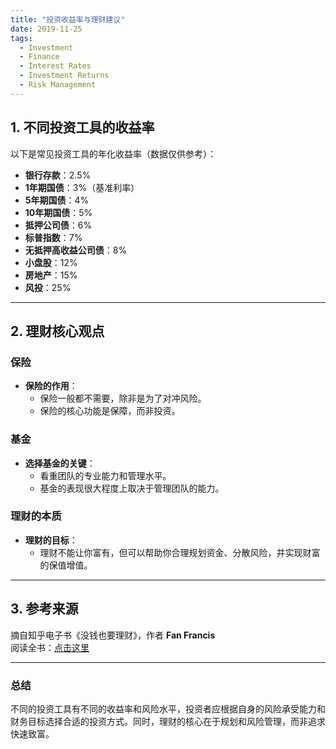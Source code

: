 ```yaml
---
title: "投资收益率与理财建议"
date: 2019-11-25
tags:
  - Investment
  - Finance
  - Interest Rates
  - Investment Returns
  - Risk Management
---
```


## 1. 不同投资工具的收益率

以下是常见投资工具的年化收益率（数据仅供参考）：

- **银行存款**：2.5%  
- **1年期国债**：3%（基准利率）  
- **5年期国债**：4%  
- **10年期国债**：5%  
- **抵押公司债**：6%  
- **标普指数**：7%  
- **无抵押高收益公司债**：8%  
- **小盘股**：12%  
- **房地产**：15%  
- **风投**：25%  

---

## 2. 理财核心观点

### 保险

- **保险的作用**：  
  - 保险一般都不需要，除非是为了对冲风险。  
  - 保险的核心功能是保障，而非投资。

### 基金

- **选择基金的关键**：  
  - 看重团队的专业能力和管理水平。  
  - 基金的表现很大程度上取决于管理团队的能力。

### 理财的本质

- **理财的目标**：  
  - 理财不能让你富有，但可以帮助你合理规划资金、分散风险，并实现财富的保值增值。

---

## 3. 参考来源

摘自知乎电子书《没钱也要理财》，作者 **Fan Francis**  
阅读全书：[点击这里](https://www.zhihu.com/pub/book/119554222)

---

### 总结

不同的投资工具有不同的收益率和风险水平，投资者应根据自身的风险承受能力和财务目标选择合适的投资方式。同时，理财的核心在于规划和风险管理，而非追求快速致富。
